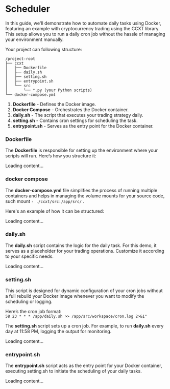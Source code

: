 # Scheduler

In this guide, we'll demonstrate how to automate daily tasks using Docker, featuring an example with cryptocurrency trading using the CCXT library. This setup allows you to run a daily cron job without the hassle of managing your environment manually.

Your project can following structure:

```
/project-root
├── ccxt
│   ├── Dockerfile
│   ├── daily.sh
│   ├── setting.sh
│   ├── entrypoint.sh
│   └── src
│       └── *.py (your Python scripts)
└── docker-compose.yml

```
1. **Dockerfile** - Defines the Docker image.
2. **Docker Compose** - Orchestrates the Docker container.
3. **daily.sh** - The script that executes your trading strategy daily.
4. **setting.sh** - Contains cron settings for scheduling the task.
5. **entrypoint.sh** - Serves as the entry point for the Docker container.



### Dockerfile

The **Dockerfile** is responsible for setting up the environment where your scripts will run. Here’s how you structure it:

<div class="load_as_code_session" data-url="ccxt/Dockerfile">
  Loading content...
</div>

### docker compose

The **docker-compose.yml** file simplifies the process of running multiple containers and helps in managing the volume mounts for your source code, such mount ```- ./ccxt/src:/app/src/``` .

Here's an example of how it can be structured:

<div class="load_as_code_session" data-url="docker-compose.yml">
  Loading content...
</div>


### daily.sh

The **daily.sh** script contains the logic for the daily task. For this demo, it serves as a placeholder for your trading operations. Customize it according to your specific needs.

<div class="load_as_code_session" data-url="ccxt/daily.sh">
  Loading content...
</div>

### setting.sh

This script is designed for dynamic configuration of your cron jobs without a full rebuild your Docker image whenever you want to modify the scheduling or logging. 

Here’s the cron job format:  
```58 23 * * * /app/daily.sh >> /app/src/workspace/cron.log 2>&1" ```

The **setting.sh** script sets up a cron job. For example, to run **daily.sh** every day at 11:58 PM, logging the output for monitoring. 

<div class="load_as_code_session" data-url="ccxt/setting.sh">
  Loading content...
</div>

### entrypoint.sh

The **entrypoint.sh** script acts as the entry point for your Docker container, executing setting.sh to initiate the scheduling of your daily tasks. 

<div class="load_as_code_session" data-url="ccxt/entrypoint.sh">
  Loading content...
</div>

<script src="https://posetmage.com/assets/js/LoadAsCodeSession.js"></script>
